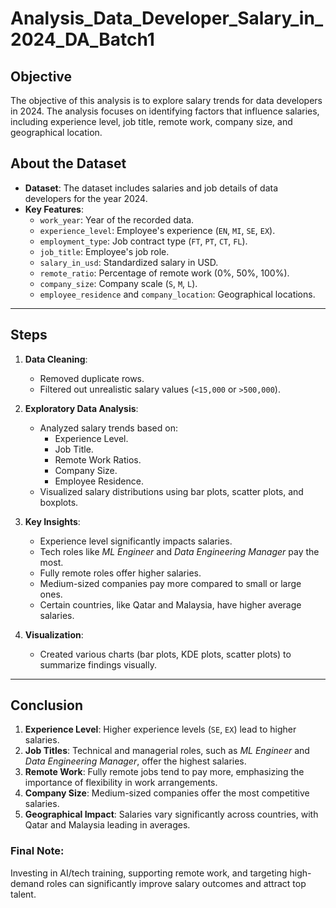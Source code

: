 # Analysis_Data_Developer_Salary_in_2024_DA_Batch1

## Objective
The objective of this analysis is to explore salary trends for data developers in 2024. The analysis focuses on identifying factors that influence salaries, including experience level, job title, remote work, company size, and geographical location.

## About the Dataset
- **Dataset**: The dataset includes salaries and job details of data developers for the year 2024.
- **Key Features**:
  - `work_year`: Year of the recorded data.
  - `experience_level`: Employee's experience (`EN`, `MI`, `SE`, `EX`).
  - `employment_type`: Job contract type (`FT`, `PT`, `CT`, `FL`).
  - `job_title`: Employee's job role.
  - `salary_in_usd`: Standardized salary in USD.
  - `remote_ratio`: Percentage of remote work (0%, 50%, 100%).
  - `company_size`: Company scale (`S`, `M`, `L`).
  - `employee_residence` and `company_location`: Geographical locations.

---

## Steps
1. **Data Cleaning**:
   - Removed duplicate rows.
   - Filtered out unrealistic salary values (`<15,000` or `>500,000`).

2. **Exploratory Data Analysis**:
   - Analyzed salary trends based on:
     - Experience Level.
     - Job Title.
     - Remote Work Ratios.
     - Company Size.
     - Employee Residence.
   - Visualized salary distributions using bar plots, scatter plots, and boxplots.

3. **Key Insights**:
   - Experience level significantly impacts salaries.
   - Tech roles like *ML Engineer* and *Data Engineering Manager* pay the most.
   - Fully remote roles offer higher salaries.
   - Medium-sized companies pay more compared to small or large ones.
   - Certain countries, like Qatar and Malaysia, have higher average salaries.

4. **Visualization**:
   - Created various charts (bar plots, KDE plots, scatter plots) to summarize findings visually.

---

## Conclusion
1. **Experience Level**: Higher experience levels (`SE`, `EX`) lead to higher salaries.  
2. **Job Titles**: Technical and managerial roles, such as *ML Engineer* and *Data Engineering Manager*, offer the highest salaries.  
3. **Remote Work**: Fully remote jobs tend to pay more, emphasizing the importance of flexibility in work arrangements.  
4. **Company Size**: Medium-sized companies offer the most competitive salaries.  
5. **Geographical Impact**: Salaries vary significantly across countries, with Qatar and Malaysia leading in averages.  

### Final Note:
Investing in AI/tech training, supporting remote work, and targeting high-demand roles can significantly improve salary outcomes and attract top talent.
